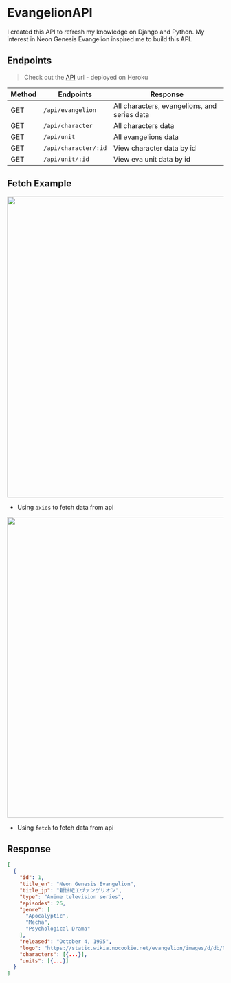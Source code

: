 # EvangelionAPI
I created this API to refresh my knowledge on Django and Python. My interest in Neon Genesis Evangelion inspired me to build this API.

## Endpoints
> Check out the [API](https://ngevangelion.herokuapp.com/api/evangelion) url - deployed on Heroku

|  Method | Endpoints | Response
|---|---| ---|
|GET| `/api/evangelion`| All characters, evangelions, and series data
|GET| `/api/character` | All characters data
|GET| `/api/unit` | All evangelions data
|GET| `/api/character/:id` | View character data by id
|GET| `/api/unit/:id` | View eva unit data by id

## Fetch Example
<img src="https://i.imgur.com/O27ixcW.png" width="700"><br>
* Using `axios` to fetch data from api

<img src="https://i.imgur.com/NTX0wYl.png" width="700"><br>
* Using `fetch` to fetch data from api

## Response
```json
[
  {
    "id": 1,
    "title_en": "Neon Genesis Evangelion",
    "title_jp": "新世紀エヴァンゲリオン",
    "type": "Anime television series",
    "episodes": 26,
    "genre": [
      "Apocalyptic",
      "Mecha",
      "Psychological Drama"
    ],
    "released": "October 4, 1995",
    "logo": "https://static.wikia.nocookie.net/evangelion/images/d/db/Neon_Genesis_Evangelion_Logo_transparent.png/revision/latest?cb=20200521033858",
    "characters": [{...}],
    "units": [{...}]
  }
]
```
